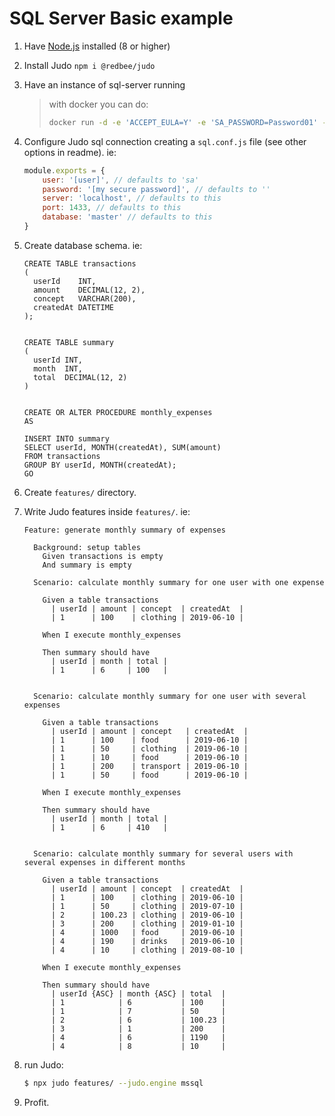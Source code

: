 # SQL Server Basic example

1. Have [Node.js](https://nodejs.org/en/) installed (8 or higher)
2. Install Judo `npm i @redbee/judo`
2. Have an instance of sql-server running
    > with docker you can do: 
    > ```bash
    > docker run -d -e 'ACCEPT_EULA=Y' -e 'SA_PASSWORD=Password01' -p 1433:1433 microsoft/mssql-server-linux:2017-CU1
    > ```
3. Configure Judo sql connection creating a `sql.conf.js` file (see other options in readme). ie:
    ```javascript
    module.exports = {
        user: '[user]', // defaults to 'sa'
        password: '[my secure password]', // defaults to ''
        server: 'localhost', // defaults to this
        port: 1433, // defaults to this
        database: 'master' // defaults to this
    }
    ```
5. Create database schema. ie:
    ```tsql
    CREATE TABLE transactions
    (
      userId    INT,
      amount    DECIMAL(12, 2),
      concept   VARCHAR(200),
      createdAt DATETIME
    );
    
    
    CREATE TABLE summary
    (
      userId INT,
      month  INT,
      total  DECIMAL(12, 2)
    )
    
    
    CREATE OR ALTER PROCEDURE monthly_expenses
    AS
    
    INSERT INTO summary
    SELECT userId, MONTH(createdAt), SUM(amount)
    FROM transactions
    GROUP BY userId, MONTH(createdAt);
    GO
    ```
4. Create `features/` directory.
6. Write Judo features inside `features/`. ie:
    ```gherkin
    Feature: generate monthly summary of expenses
    
      Background: setup tables
        Given transactions is empty
        And summary is empty
    
      Scenario: calculate monthly summary for one user with one expense
    
        Given a table transactions
          | userId | amount | concept  | createdAt  |
          | 1      | 100    | clothing | 2019-06-10 |
    
        When I execute monthly_expenses
    
        Then summary should have
          | userId | month | total |
          | 1      | 6     | 100   |
    
    
      Scenario: calculate monthly summary for one user with several expenses
    
        Given a table transactions
          | userId | amount | concept   | createdAt  |
          | 1      | 100    | food      | 2019-06-10 |
          | 1      | 50     | clothing  | 2019-06-10 |
          | 1      | 10     | food      | 2019-06-10 |
          | 1      | 200    | transport | 2019-06-10 |
          | 1      | 50     | food      | 2019-06-10 |
    
        When I execute monthly_expenses
    
        Then summary should have
          | userId | month | total |
          | 1      | 6     | 410   |
    
    
      Scenario: calculate monthly summary for several users with several expenses in different months
    
        Given a table transactions
          | userId | amount | concept  | createdAt  |
          | 1      | 100    | clothing | 2019-06-10 |
          | 1      | 50     | clothing | 2019-07-10 |
          | 2      | 100.23 | clothing | 2019-06-10 |
          | 3      | 200    | clothing | 2019-01-10 |
          | 4      | 1000   | food     | 2019-06-10 |
          | 4      | 190    | drinks   | 2019-06-10 |
          | 4      | 10     | clothing | 2019-08-10 |
    
        When I execute monthly_expenses
    
        Then summary should have
          | userId {ASC} | month {ASC} | total  |
          | 1            | 6           | 100    |
          | 1            | 7           | 50     |
          | 2            | 6           | 100.23 |
          | 3            | 1           | 200    |
          | 4            | 6           | 1190   |
          | 4            | 8           | 10     |
    ```

7. run Judo:
    ```bash
    $ npx judo features/ --judo.engine mssql
    ```
8. Profit.
